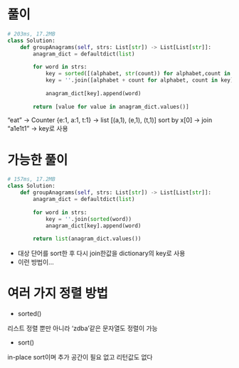 # 풀이

```python
# 203ms, 17.2MB
class Solution:
    def groupAnagrams(self, strs: List[str]) -> List[List[str]]:
        anagram_dict = defaultdict(list)
        
        for word in strs:
            key = sorted([(alphabet, str(count)) for alphabet,count in Counter(word).items()], key = lambda x:x[0])
            key = ''.join([alphabet + count for alphabet, count in key])
            
            anagram_dict[key].append(word)
            
        return [value for value in anagram_dict.values()]
```

“eat” → Counter {e:1, a:1, t:1} → list [(a,1), (e,1), (t,1)] sort by x[0] → join “a1e1t1” → key로 사용

# 가능한 풀이

```python
# 157ms, 17.2MB
class Solution:
    def groupAnagrams(self, strs: List[str]) -> List[List[str]]:
        anagram_dict = defaultdict(list)
        
        for word in strs:
            key = ''.join(sorted(word))
            anagram_dict[key].append(word)
            
        return list(anagram_dict.values())
```

- 대상 단어를 sort한 후 다시 join한값을 dictionary의 key로 사용
- 이런 방법이...

# 여러 가지 정렬 방법

- sorted()

리스트 정렬 뿐만 아니라 ‘zdba’같은 문자열도 정렬이 가능

- sort()

in-place sort이며 추가 공간이 필요 없고 리턴값도 없다